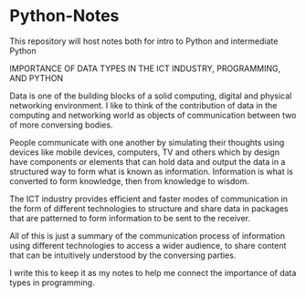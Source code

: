 # Python-Notes
This repository will host notes both for intro to Python and intermediate Python

IMPORTANCE OF DATA TYPES IN THE ICT INDUSTRY, PROGRAMMING, AND PYTHON

Data is one of the building blocks of a solid computing, digital and physical networking environment. I like to think of the contribution of data in the computing and networking world as objects of communication between two of more conversing bodies. 

People communicate with one another by simulating their thoughts using devices like mobile devices, computers, TV and others which by design have components or elements that can hold data and output the data in a structured way to form what is known as information. Information is what is converted to form knowledge, then from knowledge to wisdom. 

The ICT industry provides efficient and faster modes of communication in the form of different technologies to structure and share data in packages that are patterned to form information to be sent to the receiver. 

All of this is just a summary of the communication process of information using different technologies to access a wider audience, to share content that can be intuitively understood by the conversing parties.

I write this to keep it as my notes to help me connect the importance of data types in programming.
